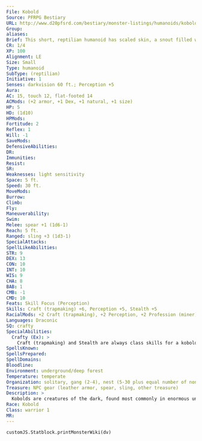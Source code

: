 ```yaml
---
File: Kobold
Source: PFRPG Bestiary
URL: http://www.d20pfsrd.com/bestiary/monster-listings/humanoids/kobold
Group: 
aliases: 
Brief: This short, reptilian humanoid has scaled skin, a snout filled with tiny teeth, and a long tail.
CR: 1/4
XP: 100
Alignment: LE
Size: Small
Type: humanoid
SubType: (reptilian)
Initiative: 1
Senses: darkvision 60 ft.; Perception +5
Aura: 
AC: 15, touch 12, flat-footed 14
ACMods: (+2 armor, +1 Dex, +1 natural, +1 size)
HP: 5
HD: (1d10)
HPMods: 
Fortitude: 2
Reflex: 1
Will: -1
SaveMods: 
DefensiveAbilities: 
DR: 
Immunities: 
Resist: 
SR: 
Weaknesses: light sensitivity
Space: 5 ft.
Speed: 30 ft.
MoveMods: 
Burrow: 
Climb: 
Fly: 
Maneuverability: 
Swim: 
Melee: spear +1 (1d6-1)
Reach: 5 ft.
Ranged: sling +3 (1d3-1)
SpecialAttacks: 
SpellLikeAbilities: 
STR: 9
DEX: 13
CON: 10
INT: 10
WIS: 9
CHA: 8
BAB: 1
CMB: -1
CMD: 10
Feats: Skill Focus (Perception)
Skills: Craft (trapmaking) +6, Perception +5, Stealth +5
RacialMods: +2 Craft (trapmaking), +2 Perception, +2 Profession (miner)
Languages: Draconic
SQ: crafty
SpecialAbilities:
  Crafty (Ex): >
    Craft (trapmaking) and Stealth are always class skills for a kobold.
SpellsKnown: 
SpellsPrepared: 
SpellDomains: 
Bloodline: 
Environment: underground/deep forest
Temperature: temperate
Organization: solitary, gang (2-4), nest (5-30 plus equal number of noncombatants, 1 sergeant of 3rd level per 20 adults, and 1 leader of 4th-6th level), or tribe (31-300 plus 35% noncombatants, 1 sergeant of 3rd level per 20 adults, 2 lieutenants of 4th level, 1 leader of 6th-8th level, and 5-16 dire rats)
Treasure: NPC gear (leather armor, spear, sling, other treasure)
Description: >
  Kobolds are creatures of the dark, found most commonly in enormous underground warrens or the dark corners of the forest where the sun is unable to reach. Due to their physical similarities, kobolds loudly proclaim themselves the scions of dragonkind, destined to rule the earth beneath the wings of their great god-cousins, but most dragons have little use for the obnoxious pests. While they may speak loudly of divine right and manifest destiny, kobolds are keenly aware of their own weakness. Cowards and schemers, they never fight fair if they can help it, instead setting up ambushes and doublecrosses, holing up in their warrens behind countless crude but ingenious traps, or rolling over the enemy in vast, yipping hordes. Kobold coloration varies even among siblings from the same egg clutch, ranging through the colors of the chromatic dragons, with red being the most common but white, green, blue, and black kobolds not unheard of. Kobold Characters Kobolds are defined by their class levels-they do not possess racial Hit Dice. A kobold with NPC class levels takes a -3 penalty to its CR (rather than the normal -2 penalty). All kobolds have the following racial traits. -4 Strength, +2 Dexterity, -2 Constitution: Kobolds are fast but weak. Small: Kobolds are Small and gain a +1 size bonus to their AC, a +1 size bonus on attack rolls, a -1 penalty to their CMB and CMD, and a +4 size bonus on Stealth checks. Normal Speed: Kobolds have a base speed of 30 feet. Darkvision: Kobolds can see in the dark up to 60 feet. Armor: Kobolds have a +1 natural armor bonus. Crafty: Kobolds gain a +2 racial bonus on Craft (trapmaking), Perception, and Profession (miner) checks. Craft (trapmaking) and Stealth are always class skills for a kobold. Weakness: Light sensitivity (see page 301). Languages: Kobolds begin play speaking only Draconic. Kobolds who have high Intelligence scores can choose any of the following bonus languages: Common, Dwarven, Gnome, and Undercommon.
Race: Kobold
Class: warrior 1
MR: 
---
```

```dataviewjs
customJS.Statblock.printMonsterWiki(dv)
```
